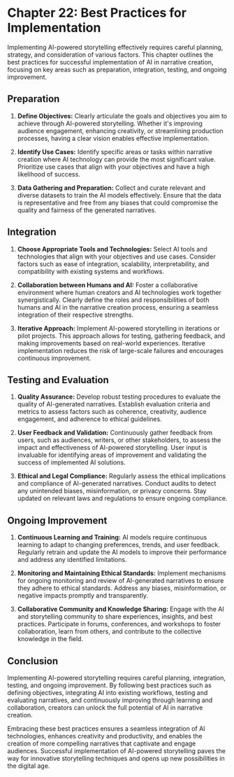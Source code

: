 Chapter 22: Best Practices for Implementation
=============================================

Implementing AI-powered storytelling effectively requires careful planning, strategy, and consideration of various factors. This chapter outlines the best practices for successful implementation of AI in narrative creation, focusing on key areas such as preparation, integration, testing, and ongoing improvement.

**Preparation**
---------------

1. **Define Objectives:** Clearly articulate the goals and objectives you aim to achieve through AI-powered storytelling. Whether it's improving audience engagement, enhancing creativity, or streamlining production processes, having a clear vision enables effective implementation.

2. **Identify Use Cases:** Identify specific areas or tasks within narrative creation where AI technology can provide the most significant value. Prioritize use cases that align with your objectives and have a high likelihood of success.

3. **Data Gathering and Preparation:** Collect and curate relevant and diverse datasets to train the AI models effectively. Ensure that the data is representative and free from any biases that could compromise the quality and fairness of the generated narratives.

**Integration**
---------------

1. **Choose Appropriate Tools and Technologies:** Select AI tools and technologies that align with your objectives and use cases. Consider factors such as ease of integration, scalability, interpretability, and compatibility with existing systems and workflows.

2. **Collaboration between Humans and AI:** Foster a collaborative environment where human creators and AI technologies work together synergistically. Clearly define the roles and responsibilities of both humans and AI in the narrative creation process, ensuring a seamless integration of their respective strengths.

3. **Iterative Approach:** Implement AI-powered storytelling in iterations or pilot projects. This approach allows for testing, gathering feedback, and making improvements based on real-world experiences. Iterative implementation reduces the risk of large-scale failures and encourages continuous improvement.

**Testing and Evaluation**
--------------------------

1. **Quality Assurance:** Develop robust testing procedures to evaluate the quality of AI-generated narratives. Establish evaluation criteria and metrics to assess factors such as coherence, creativity, audience engagement, and adherence to ethical guidelines.

2. **User Feedback and Validation:** Continuously gather feedback from users, such as audiences, writers, or other stakeholders, to assess the impact and effectiveness of AI-powered storytelling. User input is invaluable for identifying areas of improvement and validating the success of implemented AI solutions.

3. **Ethical and Legal Compliance:** Regularly assess the ethical implications and compliance of AI-generated narratives. Conduct audits to detect any unintended biases, misinformation, or privacy concerns. Stay updated on relevant laws and regulations to ensure ongoing compliance.

**Ongoing Improvement**
-----------------------

1. **Continuous Learning and Training:** AI models require continuous learning to adapt to changing preferences, trends, and user feedback. Regularly retrain and update the AI models to improve their performance and address any identified limitations.

2. **Monitoring and Maintaining Ethical Standards:** Implement mechanisms for ongoing monitoring and review of AI-generated narratives to ensure they adhere to ethical standards. Address any biases, misinformation, or negative impacts promptly and transparently.

3. **Collaborative Community and Knowledge Sharing:** Engage with the AI and storytelling community to share experiences, insights, and best practices. Participate in forums, conferences, and workshops to foster collaboration, learn from others, and contribute to the collective knowledge in the field.

Conclusion
----------

Implementing AI-powered storytelling requires careful planning, integration, testing, and ongoing improvement. By following best practices such as defining objectives, integrating AI into existing workflows, testing and evaluating narratives, and continuously improving through learning and collaboration, creators can unlock the full potential of AI in narrative creation.

Embracing these best practices ensures a seamless integration of AI technologies, enhances creativity and productivity, and enables the creation of more compelling narratives that captivate and engage audiences. Successful implementation of AI-powered storytelling paves the way for innovative storytelling techniques and opens up new possibilities in the digital age.
